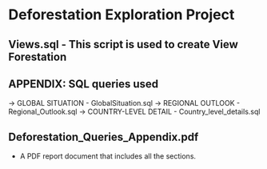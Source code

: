 # Deforestation Exploration Project

## Views.sql - This script is used to create View Forestation

## APPENDIX: SQL queries used
-> GLOBAL SITUATION - GlobalSituation.sql
-> REGIONAL OUTLOOK - Regional_Outlook.sql
-> COUNTRY-LEVEL DETAIL - Country_level_details.sql

## Deforestation_Queries_Appendix.pdf
- A PDF report document that includes all the sections.
